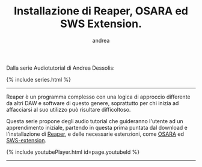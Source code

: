 ﻿---
layout: post
title: Installazione di Reaper, OSARA ed SWS Extension.
author: andrea
series: atdessolis
youtubeId: 1fsqeyhZL1U

---

Dalla serie Audiotutorial di Andrea Dessolis:

{% include series.html %}

---

Reaper è un programma complesso con una logica di approccio differente da altri DAW e software di questo genere, soprattutto per chi inizia ad affacciarsi al suo utilizzo può risultare difficoltoso.

Questa serie propone degli audio tutorial che guideranno l'utente ad un  apprendimento iniziale, partendo in questa prima puntata dal download e l'installazione di [Reaper](https://www.reaper.fm/), e delle necessarie estenzioni, come [OSARA](https://osara.reaperaccessibility.com/snapshots/) ed [SWS-extension](http://www.sws-extension.org/).


{% include youtubePlayer.html id=page.youtubeId %}

---
